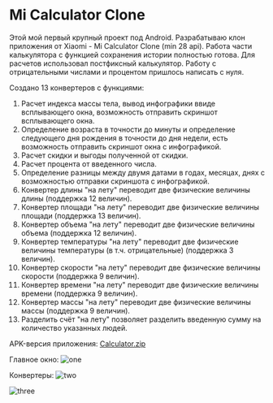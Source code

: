 # Mi Calculator Clone
Этой мой первый крупный проект под Android. 
Разрабатываю клон приложения от Xiaomi - Mi Calculator Clone (min 28 api).
Работа части калькулятора с функцией сохранения истории полностью готова. 
Для расчетов использовал постфиксный калькулятор.
Работу с отрицательными числами и процентом пришлось написать с нуля.

Создано 13 конвертеров с функциями:
1) Расчет индекса массы тела, вывод инфографики ввиде всплывающего окна, возможность отправить скриншот всплывающего окна.
2) Определение возраста в точности до минуты и определение следующего дня рождения в точности до дня недели, есть возможность отправить скриншот окна с инфографикой.
3) Расчет скидки и выгоды полученной от скидки.
4) Расчет процента от введенного числа.
5) Определение разницы между двумя датами в годах, месяцах, днях с возможностью отправки скриншота с инфографикой.
6) Конвертер длины "на лету" переводит две физические величины длины (поддержка 12 величин).
7) Конвертер площади "на лету" переводит две физические величины площади (поддержка 13 величин).
8) Конвертер объема "на лету" переводит две физические величины объема (поддержка 12 величин).
9) Конвертер температуры "на лету" переводит две физические величины температуры (в т.ч. отрицательные) (поддержка 3 величин).
10) Конвертер скорости "на лету" переводит две физические величины скорости (поддержка 9 величин).
11) Конвертер времени "на лету" переводит две физические величины времени (поддержка 9 величин).
12) Конвертер массы "на лету" переводит две физические величины массы (поддержка 9 величин).
13) Разделить счёт "на лету" позволяет разделить введенную сумму на количество указанных людей.

APK-версия приложения: [Calculator.zip](https://github.com/ilyxan89/Mi-Calculator-Clone/files/5513823/Calculator.zip)

Главное окно:
![one](https://user-images.githubusercontent.com/71913328/98608112-9660e400-22fb-11eb-9985-231617c67ae8.jpg)

Конвертеры:
![two](https://user-images.githubusercontent.com/71913328/98608183-b55f7600-22fb-11eb-936b-6aeed56d4071.jpg)

![three](https://user-images.githubusercontent.com/71913328/98608187-b8f2fd00-22fb-11eb-94c1-e476c4a3a31b.jpg)
